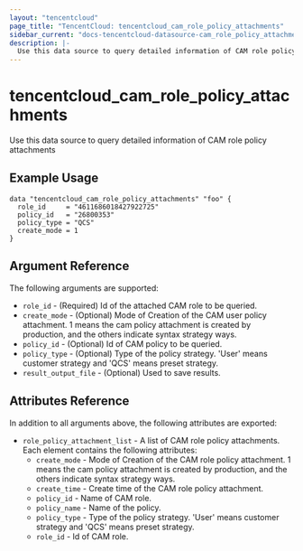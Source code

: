 ```yaml
---
layout: "tencentcloud"
page_title: "TencentCloud: tencentcloud_cam_role_policy_attachments"
sidebar_current: "docs-tencentcloud-datasource-cam_role_policy_attachments"
description: |-
  Use this data source to query detailed information of CAM role policy attachments
---
```


# tencentcloud_cam_role_policy_attachments

Use this data source to query detailed information of CAM role policy attachments

## Example Usage

```hcl
data "tencentcloud_cam_role_policy_attachments" "foo" {
  role_id     = "4611686018427922725"
  policy_id   = "26800353"
  policy_type = "QCS"
  create_mode = 1
}
```

## Argument Reference

The following arguments are supported:

* `role_id` - (Required) Id of the attached CAM role to be queried.
* `create_mode` - (Optional) Mode of Creation of the CAM user policy attachment. 1 means the cam policy attachment is created by production, and the others indicate syntax strategy ways.
* `policy_id` - (Optional) Id of CAM policy to be queried.
* `policy_type` - (Optional) Type of the policy strategy. 'User' means customer strategy and 'QCS' means preset strategy.
* `result_output_file` - (Optional) Used to save results.

## Attributes Reference

In addition to all arguments above, the following attributes are exported:

* `role_policy_attachment_list` - A list of CAM role policy attachments. Each element contains the following attributes:
  * `create_mode` - Mode of Creation of the CAM role policy attachment. 1 means the cam policy attachment is created by production, and the others indicate syntax strategy ways.
  * `create_time` - Create time of the CAM role policy attachment.
  * `policy_id` - Name of CAM role.
  * `policy_name` - Name of the policy.
  * `policy_type` - Type of the policy strategy. 'User' means customer strategy and 'QCS' means preset strategy.
  * `role_id` - Id of CAM role.


